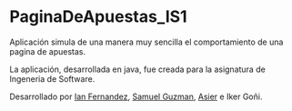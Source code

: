 # PaginaDeApuestas_IS1

Aplicación simula de una manera muy sencilla el comportamiento de una pagina de apuestas.

La aplicación, desarrollada en java, fue creada para la asignatura de Ingeneria de Software.

Desarrollado por [Ian Fernandez](https://github.com/Ianfhca), [Samuel Guzman](https://github.com/samuelguzmanajala), [Asier](https://github.com/Kustonm) e Iker Goñi. 
